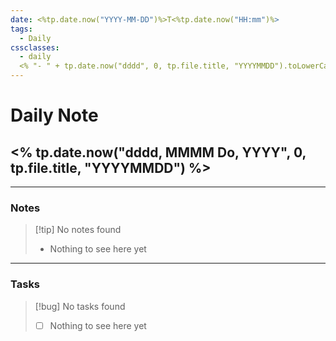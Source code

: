 ```yaml
---
date: <%tp.date.now("YYYY-MM-DD")%>T<%tp.date.now("HH:mm")%>
tags:
  - Daily
cssclasses:
  - daily
  <% "- " + tp.date.now("dddd", 0, tp.file.title, "YYYYMMDD").toLowerCase() %>
---
```


# Daily Note
## <% tp.date.now("dddd, MMMM Do, YYYY", 0, tp.file.title, "YYYYMMDD") %>

***

### Notes

> [!tip] No notes found
> - Nothing to see here yet

***

### Tasks

> [!bug] No tasks found
> - [ ] Nothing to see here yet